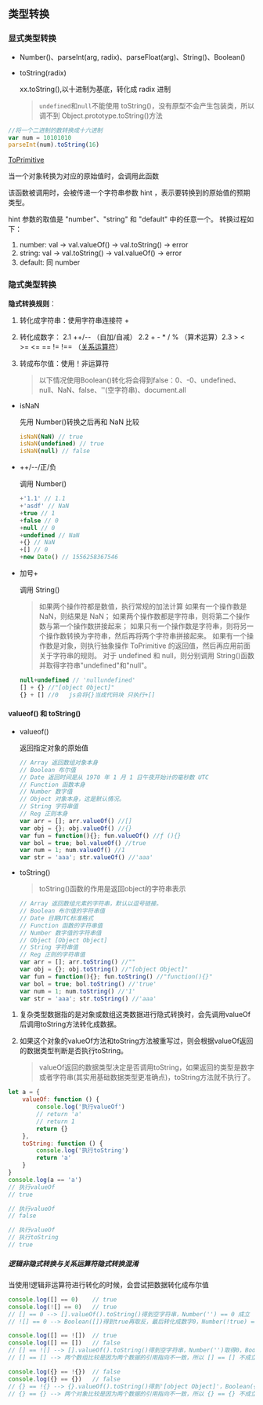 ## 类型转换

### 显式类型转换

- Number()、parseInt(arg, radix)、parseFloat(arg)、String()、Boolean()

- toString(radix)

  xx.toString(),以十进制为基底，转化成 radix 进制

  > `undefined`和`null`不能使用 toString()，没有原型不会产生包装类，所以调不到 Object.prototype.toString()方法

```js
//将一个二进制的数转换成十六进制
var num = 10101010
parseInt(num).toString(16)
```

[ToPrimitive](https://juejin.cn/post/6844903895991353352)

当一个对象转换为对应的原始值时，会调用此函数

该函数被调用时，会被传递一个字符串参数 hint ，表示要转换到的原始值的预期类型。

hint 参数的取值是 "number"、"string" 和 "default" 中的任意一个。 转换过程如下：

1. number: val → val.valueOf() → val.toString() → error
2. string: val → val.toString() → val.valueOf() → error
3. default: 同 number

### 隐式类型转换

**隐式转换规则**：

1. 转化成字符串：使用字符串连接符 +

2.  转化成数字： 2.1 ++/-- （自加/自减） 2.2 + - * / % （算术运算）2.3 > < >= <= == !=  !== （[关系运算符](https://www.w3school.com.cn/js/pro_js_operators_relational.asp)）

3. 转成布尔值：使用！非运算符

   > 以下情况使用Boolean()转化将会得到false：0、-0、undefined、null、NaN、false、''(空字符串)、document.all

- isNaN

  先用 Number()转换之后再和 NaN 比较

  ```js
  isNaN(NaN) // true
  isNaN(undefined) // true
  isNaN(null) // false
  ```

- ++/--/正/负

  调用 Number()

  ```js
  +'1.1' // 1.1
  +'asdf' // NaN
  +true // 1
  +false // 0
  +null // 0
  +undefined // NaN
  +{} // NaN
  +[] // 0
  +new Date() // 1556258367546
  ```

- 加号+

  调用 String()

  > 如果两个操作符都是数值，执行常规的加法计算 如果有一个操作数是 NaN，则结果是 NaN； 如果两个操作数都是字符串，则将第二个操作数与第一个操作数拼接起来； 如果只有一个操作数是字符串，则将另一个操作数转换为字符串，然后再将两个字符串拼接起来。 如果有一个操作数是对象，则执行抽象操作 ToPrimitive 的返回值，然后再应用前面关于字符串的规则。 对于 undefined 和 null，则分别调用 String()函数并取得字符串"undefined"和"null"。

  ```js
  null+undefined // 'nullundefined'
  [] + {} //"[object Object]"
  {} + [] //0   js会将{}当成代码块 只执行+[]
  ```

#### valueof() 和 toString()

- valueof()

  返回指定对象的原始值

  ```js
  // Array 返回数组对象本身
  // Boolean 布尔值
  // Date 返回时间是从 1970 年 1 月 1 日午夜开始计的毫秒数 UTC
  // Function 函数本身
  // Number 数字值
  // Object 对象本身，这是默认情况。
  // String 字符串值
  // Reg 正则本身
  var arr = []; arr.valueOf() //[]
  var obj = {}; obj.valueOf() //{}
  var fun = function(){}; fun.valueOf() //ƒ (){}
  var bol = true; bol.valueOf() //true
  var num = 1; num.valueOf() //1
  var str = 'aaa'; str.valueOf() //'aaa'
  ```

- toString()

  > toString()函数的作用是返回object的字符串表示

  ```js
  // Array 返回数组元素的字符串，默认以逗号链接。
  // Boolean 布尔值的字符串值
  // Date 日期UTC标准格式
  // Function 函数的字符串值
  // Number 数字值的字符串值
  // Object [Object Object]
  // String 字符串值
  // Reg 正则的字符串值
  var arr = []; arr.toString() //""
  var obj = {}; obj.toString() //"[object Object]"
  var fun = function(){}; fun.toString() //"function(){}"
  var bol = true; bol.toString() //'true'
  var num = 1; num.toString() //'1'
  var str = 'aaa'; str.toString() //'aaa'
  ```

1. 复杂类型数据指的是对象或数组这类数据进行隐式转换时，会先调用valueOf后调用toString方法转化成数据。

2. 如果这个对象的valueOf方法和toString方法被重写过，则会根据valueOf返回的数据类型判断是否执行toString。

   > valueOf返回的数据类型决定是否调用toString，如果返回的类型是数字或者字符串(其实用基础数据类型更准确点)，toString方法就不执行了。

```js
let a = {
    valueOf: function () {
        console.log('执行valueOf')
        // return 'a'
        // return 1
        return {}
    },
    toString: function () {
        console.log('执行toString')
        return 'a'
    }
}
console.log(a == 'a')
// 执行valueOf
// true

// 执行valueOf
// false

// 执行valueOf
// 执行toString
// true
```

##### 逻辑非隐式转换与关系运算符隐式转换混淆

当使用!逻辑非运算符进行转化的时候，会尝试把数据转化成布尔值

```js
console.log([] == 0)    // true
console.log(![] == 0)   // true
// [] == 0 --> [].valueOf().toString()得到空字符串，Number('') == 0 成立
// ![] == 0 --> Boolean([])得到true再取反，最后转化成数字0，Number(!true) == 0 成立
```

```js
console.log([] == ![])  // true
console.log([] == [])   // false
// [] == ![] --> [].valueOf().toString()得到空字符串，Number('')取得0，Boolean([])得到true再取反，转化成数字0，最后Number('') == Number(!true) 成立
// [] == [] --> 两个数组比较是因为两个数据的引用指向不一致，所以 [] == [] 不成立
```

```js
console.log({} == !{})  // false
console.log({} == {})   // false
// {} == !{} --> {}.valueOf().toString()得到'[object Object]'，Boolean({})得到true再取反，所以 '[object Object]' == false 不成立
// {} == {} --> 两个对象比较是因为两个数据的引用指向不一致，所以 {} == {} 不成立
```
